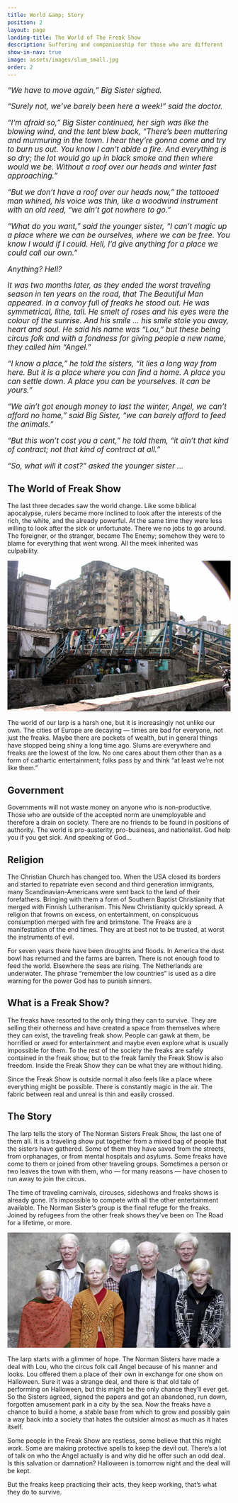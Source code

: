```yaml
---
title: World &amp; Story
position: 2
layout: page
landing-title: The World of The Freak Show
description: Suffering and companionship for those who are different
show-in-nav: true
image: assets/images/slum_small.jpg
order: 2
---
```


<div class="row">
<div class="10u -1u 12u$(small)">
<div markdown="1" style="font-style: italic; font-size: 120%">

“We have to move again,” Big Sister sighed.

“Surely not, we’ve barely been here a week!” said the doctor.

“I’m afraid so,” Big Sister continued, her sigh was like the blowing wind, and the tent blew back, “There’s been muttering and murmuring in the town. I hear they’re gonna come and try to burn us out. You know I can’t abide a fire. And everything is so dry; the lot would go up in black smoke and then where would we be. Without a roof over our heads and winter fast approaching.”

“But we don’t have a roof over our heads now,” the tattooed man whined, his voice was thin, like a woodwind instrument with an old reed, “we ain’t got nowhere to go.”

“What do you want,” said the younger sister, “I can’t magic up a place where we can be ourselves, where we can be free. You know I would if I could. Hell, I’d give anything for a place we could call our own.”

Anything? Hell?

It was two months later, as they ended the worst traveling season in ten years on the road, that The Beautiful Man appeared. In a convoy full of freaks he stood out. He was symmetrical, lithe, tall. He smelt of roses and his eyes were the colour of the sunrise. And his smile … his smile stole you away, heart and soul. He said his name was “Lou,” but these being circus folk and with a fondness for giving people a new name, they called him “Angel.”

“I know a place,” he told the sisters, “it lies a long way from here. But it is a place where you can find a home. A place you can settle down. A place you can be yourselves. It can be yours.”

“We ain’t got enough money to last the winter, Angel, we can’t afford no home,” said Big Sister, “we can barely afford to feed the animals.”

“But this won’t cost you a cent,” he told them, “it ain’t that kind of contract; not that kind of contract at all.”

“So, what will it cost?” asked the younger sister …

</div>
</div>
</div>

<div class="row">
<div class="6u 12u(small)" markdown="1">

## The World of Freak Show

The last three decades saw the world change. Like some biblical apocalypse, rulers became more inclined to look after the interests of the rich, the white, and the already powerful. At the same time they were less willing to look after the sick or unfortunate. There we no jobs to go around. The foreigner, or the stranger, became The Enemy; somehow they were to blame for everything that went wrong. All the meek inherited was culpability.

<img src="assets/images/slum_small.jpg" class="image fit" alt="Poverty"/>

The world of our larp is a harsh one, but it is increasingly not unlike our own. The cities of Europe are decaying &mdash; times are bad for everyone, not just the freaks. Maybe there are pockets of wealth, but in general things have stopped being shiny a long time ago. Slums are everywhere and freaks are the lowest of the low. No one cares about them other than as a form of cathartic entertainment; folks pass by and think “at least we’re not like them.”


## Government

Governments will not waste money on anyone who is non-productive. Those who are outside of the accepted norm are unemployable and therefore a drain on society. There are no friends to be found in positions of authority. The world is pro-austerity, pro-business, and nationalist. God help you if you get sick. And speaking of God...


## Religion

The Christian Church has changed too. When the USA closed its borders and started to repatriate even second and third generation immigrants, many Scandinavian-Americans were sent back to the land of their forefathers. Bringing with them a form of Southern Baptist Christianity that merged with Finnish Lutheranism. This New Christianity quickly spread. A religion that frowns on excess, on entertainment, on conspicuous consumption merged with fire and brimstone. The Freaks are a manifestation of the end times. They are at best not to be trusted, at worst the instruments of evil.

For seven years there have been droughts and floods. In America the dust bowl has returned and the farms are barren. There is not enough food to feed the world. Elsewhere the seas are rising. The Netherlands are underwater. The phrase “remember the low countries” is used as a dire warning for the power God has to punish sinners.

</div>

<div class="6u 12u(small)" markdown="1">

## What is a Freak Show?

The freaks have resorted to the only thing they can to survive. They are selling their otherness and have created a space from themselves where they can exist, the traveling freak show. People can gawk at them, be horrified or awed for entertainment and maybe even explore what is usually impossible for them. To the rest of the society the freaks are safely contained in the freak show, but to the freak family the Freak Show is also freedom. Inside the Freak Show they can be what they are without hiding.

Since the Freak Show is outside normal it also feels like a place where everything might be possible. There is constantly magic in the air. The fabric between real and unreal is thin and easily crossed.

## The Story

The larp tells the story of The Norman Sisters Freak Show, the last one of them all. It is a traveling show put together from a mixed bag of people that the sisters have gathered. Some of them they have saved from the streets, from orphanages, or from mental hospitals and asylums. Some freaks have come to them or joined from other traveling groups. Sometimes a person or two leaves the town with them, who &mdash; for many reasons &mdash; have chosen to run away to join the circus.

The time of traveling carnivals, circuses, sideshows and freaks shows is already gone. It’s impossible to compete with all the other entertainment available. The Norman Sister’s group is  the final refuge for the freaks. Joined by refugees from the other freak shows they’ve been on The Road for a lifetime, or more.

<img src="assets/images/indian-albino-family-crop.jpg" class="image fit" alt="Albino family"/>

The larp starts with a glimmer of hope. The Norman Sisters have made a deal with Lou, who the circus folk call Angel because of his manner and looks. Lou offered them a place of their own in exchange for one show on Halloween. Sure it was a strange deal, and there is that old tale of performing on Halloween, but this might be the only chance they’ll ever get. So the Sisters agreed, signed the papers and got an abandoned, run down, forgotten amusement park in a city  by the sea. Now the freaks have a chance to build a home, a stable base from which to grow and possibly gain a way back into a society that hates the outsider almost as much as it hates itself.

Some people in the Freak Show are restless, some believe that this might work. Some are making protective spells to keep the devil out. There’s a lot of talk on who the Angel actually is and why did he offer such an odd deal. Is this salvation or damnation? Halloween is tomorrow night and the deal will be kept.

But the freaks keep practicing their acts, they keep working, that’s what they do to survive.
</div>
</div>
